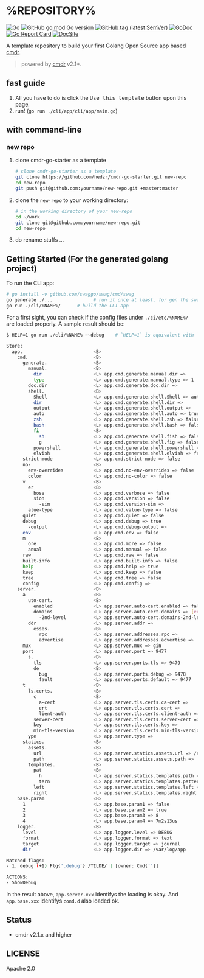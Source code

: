 # %REPOSITORY%

![Go](https://github.com/%REPOSITORY%/workflows/Go/badge.svg)
![GitHub go.mod Go version](https://img.shields.io/github/go-mod/go-version/%REPOSITORY%)
[![GitHub tag (latest SemVer)](https://img.shields.io/github/tag/%REPOSITORY%.svg?label=release)](https://github.com/%REPOSITORY%/releases)
[![GoDoc](https://img.shields.io/badge/godoc-reference-blue.svg?style=flat)](https://godoc.org/github.com/%REPOSITORY%)
[![Go Report Card](https://goreportcard.com/badge/github.com/%REPOSITORY%)](https://goreportcard.com/report/github.com/%REPOSITORY%)<!--
[![codecov](https://codecov.io/gh/%REPOSITORY%/branch/master/graph/badge.svg)](https://codecov.io/gh/%REPOSITORY%)
[![Coverage Status](https://coveralls.io/repos/github/%REPOSITORY%/badge.svg?branch=master)](https://coveralls.io/github/%REPOSITORY%?branch=master) -->
[![DocSite](https://img.shields.io/badge/Doc-Site-blue)](https://docs.hedzr.com/docs/cmdr.v2/)

A template repository to build your first Golang Open Source app based [cmdr](https://github.com/hedzr/cmdr).

> powered by [cmdr](https://github.com/hedzr/cmdr) v2.1+.

## fast guide

1. All you have to do is click the <kbd>Use this template</kbd> button upon this page.
2. run! (`go run ./cli/app/cli/app/main.go`)

## with command-line

### new repo

1. clone cmdr-go-starter as a template

   ```bash
   # clone cmdr-go-starter as a template
   git clone https://github.com/hedzr/cmdr-go-starter.git new-repo
   cd new-repo
   git push git@github.com:yourname/new-repo.git +master:master
   ```

2. clone the `new-repo` to your working directory:

   ```bash
   # in the working directory of your new-repo
   cd ~/work
   git clone git@github.com:yourname/new-repo.git
   cd new-repo
   ```

3. do rename stuffs ...

## Getting Started (For the generated golang project)

To run the CLI app:

```bash
# go install -v github.com/swaggo/swag/cmd/swag
go generate ./...               # run it once at least, for gen the swagger-doc files from skeletons
go run ./cli/%NAME%/      # build the CLI app
```

For a first sight, you can check if the config files under `./ci/etc/%NAME%/` are loaded properly. A sample result should be:

```bash
$ HELP=1 go run ./cli/%NAME% ~~debug	# `HELP=1` is equivalent with `--help`

Store:
  app.                          <B>
    cmd.                        <B>
      generate.                 <B>
        manual.                 <B>
          dir                   <L> app.cmd.generate.manual.dir => 
          type                  <L> app.cmd.generate.manual.type => 1
        doc.dir                 <L> app.cmd.generate.doc.dir => 
        shell.                  <B>
          Shell                 <L> app.cmd.generate.shell.Shell => auto
          dir                   <L> app.cmd.generate.shell.dir => 
          output                <L> app.cmd.generate.shell.output => 
          auto                  <L> app.cmd.generate.shell.auto => true
          zsh                   <L> app.cmd.generate.shell.zsh => false
          bash                  <L> app.cmd.generate.shell.bash => false
          fi                    <B>
            sh                  <L> app.cmd.generate.shell.fish => false
            g                   <L> app.cmd.generate.shell.fig => false
          powershell            <L> app.cmd.generate.shell.powershell => false
          elvish                <L> app.cmd.generate.shell.elvish => false
      strict-mode               <L> app.cmd.strict-mode => false
      no-                       <B>
        env-overrides           <L> app.cmd.no-env-overrides => false
        color                   <L> app.cmd.no-color => false
      v                         <B>
        er                      <B>
          bose                  <L> app.cmd.verbose => false
          sion                  <L> app.cmd.version => false
            -sim                <L> app.cmd.version-sim => 
        alue-type               <L> app.cmd.value-type => false
      quiet                     <L> app.cmd.quiet => false
      debug                     <L> app.cmd.debug => true
        -output                 <L> app.cmd.debug-output => 
      env                       <L> app.cmd.env => false
      m                         <B>
        ore                     <L> app.cmd.more => false
        anual                   <L> app.cmd.manual => false
      raw                       <L> app.cmd.raw => false
      built-info                <L> app.cmd.built-info => false
      help                      <L> app.cmd.help => true
      keep                      <L> app.cmd.keep => false
      tree                      <L> app.cmd.tree => false
      config                    <L> app.cmd.config => 
    server.                     <B>
      a                         <B>
        uto-cert.               <B>
          enabled               <L> app.server.auto-cert.enabled => false
          domains               <L> app.server.auto-cert.domains => [example.com]
            -2nd-level          <L> app.server.auto-cert.domains-2nd-level => [aurora api home res]
        ddr                     <L> app.server.addr => 
          esses.                <B>
            rpc                 <L> app.server.addresses.rpc => 
            advertise           <L> app.server.addresses.advertise => 
      mux                       <L> app.server.mux => gin
      port                      <L> app.server.port => 9477
        s.                      <B>
          tls                   <L> app.server.ports.tls => 9479
          de                    <B>
            bug                 <L> app.server.ports.debug => 9478
            fault               <L> app.server.ports.default => 9477
      t                         <B>
        ls.certs.               <B>
          c                     <B>
            a-cert              <L> app.server.tls.certs.ca-cert => 
            ert                 <L> app.server.tls.certs.cert => 
            lient-auth          <L> app.server.tls.certs.client-auth => false
          server-cert           <L> app.server.tls.certs.server-cert => 
          key                   <L> app.server.tls.certs.key => 
          min-tls-version       <L> app.server.tls.certs.min-tls-version => 772
        ype                     <L> app.server.type => 
      statics.                  <B>
        assets.                 <B>
          url                   <L> app.server.statics.assets.url => /assets
          path                  <L> app.server.statics.assets.path => ./static/assets
        templates.              <B>
          pat                   <B>
            h                   <L> app.server.statics.templates.path => ./static/templates
            tern                <L> app.server.statics.templates.pattern => *.tmpl
          left                  <L> app.server.statics.templates.left => {{
          right                 <L> app.server.statics.templates.right => }}
    base.param                  <B>
      1                         <L> app.base.param1 => false
      2                         <L> app.base.param2 => true
      3                         <L> app.base.param3 => 8
      4                         <L> app.base.param4 => 7m2s13us
    logger.                     <B>
      level                     <L> app.logger.level => DEBUG
      format                    <L> app.logger.format => text
      target                    <L> app.logger.target => journal
      dir                       <L> app.logger.dir => /var/log/app

Matched flags:
- 1. debug (+1) Flg{'.debug'} /TILDE/ | [owner: Cmd{''}]

ACTIONS:
- ShowDebug

```

In the result above, `app.server.xxx` identifys the loading is okay. And `app.base.xxx` identifys `cond.d` also loaded ok.

## Status

- cmdr v2.1.x and higher

## LICENSE

Apache 2.0
